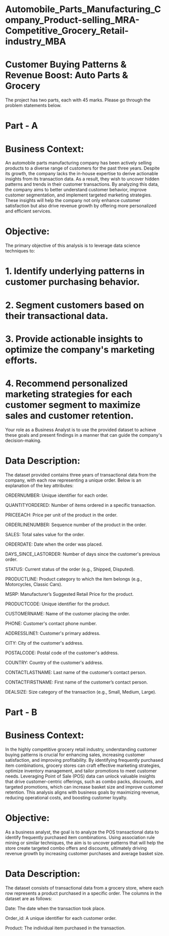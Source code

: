 # Automobile_Parts_Manufacturing_Company_Product-selling_MRA-Competitive_Grocery_Retail-industry_MBA
# Customer Buying Patterns & Revenue Boost: Auto Parts & Grocery
The project has two parts, each with 45 marks. Please go through the problem statements below.

# Part - A
 

# Business Context:
An automobile parts manufacturing company has been actively selling products to a diverse range of customers for the past three years. Despite its growth, the company lacks the in-house expertise to derive actionable insights from its transaction data. As a result, they wish to uncover hidden patterns and trends in their customer transactions. By analyzing this data, the company aims to better understand customer behavior, improve customer segmentation, and implement targeted marketing strategies. These insights will help the company not only enhance customer satisfaction but also drive revenue growth by offering more personalized and efficient services.

 

# Objective:
The primary objective of this analysis is to leverage data science techniques to:

# 1. Identify underlying patterns in customer purchasing behavior.
# 2. Segment customers based on their transactional data.
# 3. Provide actionable insights to optimize the company's marketing efforts.
# 4. Recommend personalized marketing strategies for each customer segment to maximize sales and customer retention.
Your role as a Business Analyst is to use the provided dataset to achieve these goals and present findings in a manner that can guide the company's decision-making.

 

# Data Description:
The dataset provided contains three years of transactional data from the company, with each row representing a unique order. Below is an explanation of the key attributes:

ORDERNUMBER: Unique identifier for each order.

QUANTITYORDERED: Number of items ordered in a specific transaction.

PRICEEACH: Price per unit of the product in the order.

ORDERLINENUMBER: Sequence number of the product in the order.

SALES: Total sales value for the order.

ORDERDATE: Date when the order was placed.

DAYS_SINCE_LASTORDER: Number of days since the customer's previous order.

STATUS: Current status of the order (e.g., Shipped, Disputed).

PRODUCTLINE: Product category to which the item belongs (e.g., Motorcycles, Classic Cars).

MSRP: Manufacturer’s Suggested Retail Price for the product.

PRODUCTCODE: Unique identifier for the product.

CUSTOMERNAME: Name of the customer placing the order.

PHONE: Customer's contact phone number.

ADDRESSLINE1: Customer's primary address.

CITY: City of the customer's address.

POSTALCODE: Postal code of the customer's address.

COUNTRY: Country of the customer's address.

CONTACTLASTNAME: Last name of the customer’s contact person.

CONTACTFIRSTNAME: First name of the customer’s contact person.

DEALSIZE: Size category of the transaction (e.g., Small, Medium, Large).
 

 

# Part - B
 

# Business Context:
In the highly competitive grocery retail industry, understanding customer buying patterns is crucial for enhancing sales, increasing customer satisfaction, and improving profitability. By identifying frequently purchased item combinations, grocery stores can craft effective marketing strategies, optimize inventory management, and tailor promotions to meet customer needs. Leveraging Point of Sale (POS) data can unlock valuable insights that drive customer-centric offerings, such as combo packs, discounts, and targeted promotions, which can increase basket size and improve customer retention. This analysis aligns with business goals by maximizing revenue, reducing operational costs, and boosting customer loyalty.

 

# Objective:
As a business analyst, the goal is to analyze the POS transactional data to identify frequently purchased item combinations. Using association rule mining or similar techniques, the aim is to uncover patterns that will help the store create targeted combo offers and discounts, ultimately driving revenue growth by increasing customer purchases and average basket size.

 

# Data Description:
The dataset consists of transactional data from a grocery store, where each row represents a product purchased in a specific order. The columns in the dataset are as follows:

Date: The date when the transaction took place.

Order_id: A unique identifier for each customer order.

Product: The individual item purchased in the transaction.
